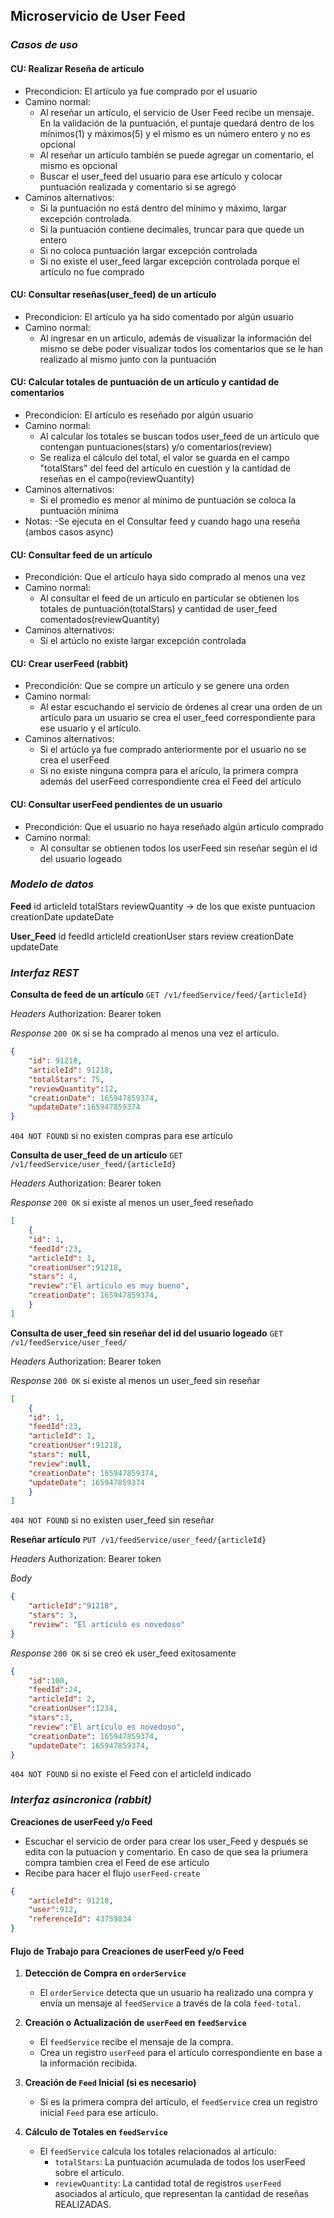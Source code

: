 ## Microservicio de User Feed

### *Casos de uso*

#### CU: Realizar Reseña de artículo
- Precondicion: El artículo ya fue comprado por el usuario 
- Camino normal:
	- Al reseñar un artículo, el servicio de User Feed recibe un mensaje. En la validación de la puntuación, el puntaje quedará dentro de los mínimos(1) y máximos(5) y el mismo es un número entero y no es opcional
    - Al reseñar un artículo también se puede agregar un comentario, el mismo es opcional
	- Buscar el user_feed del usuario para ese artículo y colocar puntuación realizada y comentario si se agregó
- Caminos alternativos:
	- Si la puntuación no está dentro del mínimo y máximo, largar excepción controlada.
    - Si la puntuación contiene decimales, truncar para que quede un entero
    - Si no coloca puntuación largar excepción controlada
    - Si no existe el user_feed largar excepción controlada porque el artículo no fue comprado

#### CU: Consultar reseñas(user_feed) de un artículo
- Precondicion: El artículo ya ha sido comentado por algún usuario
- Camino normal:
	- Al ingresar en un articulo, además de visualizar la información del mismo se debe poder visualizar todos los comentarios que se le han realizado al mismo junto con la puntuación 
#### CU: Calcular totales de puntuación de un artículo y cantidad de comentarios
- Precondicion: El artículo es reseñado  por algún usuario
- Camino normal:
	- Al calcular los totales se buscan todos user_feed de un artículo que contengan puntuaciones(stars) y/o comentarios(review)
	- Se realiza el cálculo del total, el valor se guarda en el campo "totalStars" del feed del artículo en cuestión y la cantidad de reseñas en el campo(reviewQuantity)
- Caminos alternativos:
	- Si el promedio es menor al mínimo de puntuación se coloca la puntuación mínima
- Notas:
    -Se ejecuta en el Consultar feed y cuando hago una reseña (ambos casos async)

#### CU: Consultar feed de un artículo
- Precondición: Que el artículo haya sido comprado al menos una vez 
- Camino normal:
    - Al consultar el feed de un articulo en particular se obtienen los totales de puntuación(totalStars) y cantidad de user_feed comentados(reviewQuantity)
- Caminos alternativos:
    - Si el artúclo no existe largar excepción controlada

#### CU: Crear userFeed (rabbit)
- Precondición: Que se compre un artículo y se genere una orden
- Camino normal:
    - Al estar escuchando el servicio de órdenes al crear una orden de un artículo para un usuario se crea el user_feed correspondiente para ese usuario y el artículo.
- Caminos alternativos:
    - Si el artúclo ya fue comprado anteriormente por el usuario no se crea el userFeed
    - Si no existe ninguna compra para el arículo, la primera compra además del userFeed correspondiente crea el Feed del artículo

#### CU: Consultar userFeed pendientes de un usuario
- Precondición: Que el usuario no haya reseñado algún articulo comprado
- Camino normal:
    - Al consultar se obtienen todos los userFeed sin reseñar según el id del usuario logeado

### *Modelo de datos*


**Feed**
id
articleId
totalStars
reviewQuantity -> de los que existe puntuacion 
creationDate
updateDate

**User_Feed**
id
feedId
articleId
creationUser
stars
review
creationDate
updateDate


### *Interfaz REST*


**Consulta de feed de un artículo**
`GET /v1/feedService/feed/{articleId}` 


*Headers*
Authorization: Bearer token

*Response*
`200 OK` si se ha comprado al menos una vez el artículo.
```json
{
    "id": 91218,
    "articleId": 91218,
    "totalStars": 75,
    "reviewQuantity":12,
    "creationDate": 165947859374,
    "updateDate":165947859374
}
```

`404 NOT FOUND` si no existen compras para ese artículo


**Consulta de user_feed de un artículo**
`GET /v1/feedService/user_feed/{articleId}` 

*Headers*
Authorization: Bearer token

*Response*
`200 OK` si existe al menos un user_feed reseñado
```json
[
    {
    "id": 1,
    "feedId":23,
    "articleId": 1,
    "creationUser":91218,
    "stars": 4,
    "review":"El artículo es muy bueno",
    "creationDate": 165947859374,
    }
]
```

**Consulta de user_feed sin reseñar del id del usuario logeado**
`GET /v1/feedService/user_feed/` 

*Headers*
Authorization: Bearer token

*Response*
`200 OK` si existe al menos un user_feed sin reseñar
```json
[
    {
    "id": 1,
    "feedId":23,
    "articleId": 1,
    "creationUser":91218,
    "stars": null,
    "review":null,
    "creationDate": 165947859374,
    "updateDate": 165947859374
    }
]
```

`404 NOT FOUND` si no existen user_feed sin reseñar

**Reseñar artículo**
`PUT /v1/feedService/user_feed/{articleId}` 

*Headers*
Authorization: Bearer token

*Body*
```json
{
    "articleId":"91218",
    "stars": 3,
    "review": "El artículo es novedoso"
}
```

*Response*
`200 OK` si se creó ek user_feed exitosamente
```json
{
    "id":100,
    "feedId":24,
    "articleId": 2,
    "creationUser":1234,
    "stars":3,
    "review":"El artículo es novedoso",
    "creationDate": 165947859374,
    "updateDate": 165947859374,
}
```

`404 NOT FOUND` si no existe el Feed con el articleId indicado

### *Interfaz asincronica (rabbit)*

**Creaciones de userFeed y/o Feed**
- Escuchar el servicio de order para crear los user_Feed y después se edita con la putuacion y comentario. En caso de que sea la priumera compra tambien crea el Feed de ese articulo
- Recibe para hacer el flujo `userFeed-create`

```json
{
	"articleId": 91218,
    "user":912,
	"referenceId": 43759834
}
```

#### Flujo de Trabajo para Creaciones de userFeed y/o Feed

1. **Detección de Compra en `orderService`**
   - El `orderService` detecta que un usuario ha realizado una compra y envía un mensaje al `feedService` a través de la cola `feed-total`.

2. **Creación o Actualización de `userFeed` en `feedService`**
   - El `feedService` recibe el mensaje de la compra.
   - Crea un registro `userFeed` para el artículo correspondiente en base a la información recibida.

3. **Creación de `Feed` Inicial (si es necesario)**
   - Si es la primera compra del artículo, el `feedService` crea un registro inicial `Feed` para ese artículo.

4. **Cálculo de Totales en `feedService`**
   - El `feedService` calcula los totales relacionados al artículo:
     - `totalStars`: La puntuación acumulada de todos los userFeed sobre el artículo.
     - `reviewQuantity`: La cantidad total de registros `userFeed` asociados al artículo, que representan la cantidad de reseñas REALIZADAS.


